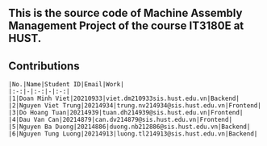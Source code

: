 ## This is the source code of Machine Assembly Management Project of the course IT3180E at HUST.

## Contributions

    |No.|Name|Student ID|Email|Work|
    |:-:|-|:-:|-|:-:|
    |1|Doan Minh Viet|20210933|viet.dm210933sis.hust.edu.vn|Backend|
    |2|Nguyen Viet Trung|20214934|trung.nv214934@sis.hust.edu.vn|Frontend|
    |3|Do Hoang Tuan|20214939|tuan.dh214939@sis.hust.edu.vn|Frontend|
    |4|Dau Van Can|20214879|can.dv214879@sis.hust.edu.vn|Frontend|
    |5|Nguyen Ba Duong|20214886|duong.nb212886@sis.hust.edu.vn|Backend|
    |6|Nguyen Tung Luong|20214913|luong.tl214913@sis.hust.edu.vn|Backend|